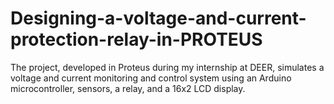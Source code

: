 # Designing-a-voltage-and-current-protection-relay-in-PROTEUS
The project, developed in Proteus during my internship at DEER, simulates a voltage and current monitoring and control system using an Arduino microcontroller, sensors, a relay, and a 16x2 LCD display.
